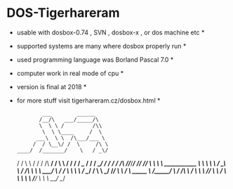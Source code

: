 # DOS-Tigerhareram

* usable with dosbox-0.74 , SVN , dosbox-x , or dos machine etc * 

* supported systems are many where dosbox properly run * 

* used programming language was Borland Pascal 7.0 * 

* computer work in real mode of cpu * 

* version is final at 2018 * 

* for more stuff visit tigerhareram.cz/dosbox.html * 

              ___        ______ 
             /__/\   ___/_____/\ 
             \  \ \ /         /\\ 
              \  \ \____     /  \ 
            ___\  \ \  /\___/___ \ 
           /  / \__\/ /  \     /\ \ 
      ____/  /_______/    \   / _\/ 
     /   /   \       \    /  / /       /\ 
  __/   /     \       \  /  / /       / _\__ 
 / /   /       \_______\/  / /       / /   /\ 
/_/___/___________________/ /_______/ /___/  \ 
\ \   \    ___________    \ \       \ \   \  / 
 \_\   \  /          /\    \ \       \ \___\/ 
    \   \/          /  \    \ \       \  / 
     \__/          /    \    \ \_______\/ 
       /__________/      \    \  / 
       \   _____  \      /_____\/ 
        \ /    /\  \    /   \  \ \ 
         /____/  \  \  /     \  \ \ 
         \    \  /___\/       \  \ \ 
          \____\/              \__\/ 

